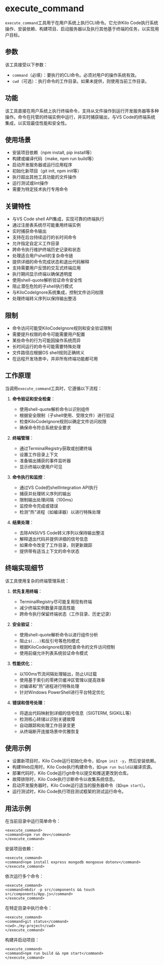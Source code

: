 # execute_command

`execute_command`工具用于在用户系统上执行CLI命令。它允许Kilo Code执行系统操作、安装依赖、构建项目、启动服务器以及执行其他基于终端的任务，以实现用户目标。

## 参数

该工具接受以下参数：

- `command`（必填）：要执行的CLI命令。必须对用户的操作系统有效。
- `cwd`（可选）：执行命令的工作目录。如果未提供，则使用当前工作目录。

## 功能

该工具直接在用户系统上执行终端命令，支持从文件操作到运行开发服务器等多种操作。命令在托管的终端实例中运行，并实时捕获输出，与VS Code的终端系统集成，以实现最佳性能和安全性。

## 使用场景

- 安装项目依赖（npm install, pip install等）
- 构建或编译代码（make, npm run build等）
- 启动开发服务器或运行应用程序
- 初始化新项目（git init, npm init等）
- 执行超出其他工具功能的文件操作
- 运行测试或lint操作
- 需要为特定技术执行专用命令

## 关键特性

- 与VS Code shell API集成，实现可靠的终端执行
- 通过注册表系统尽可能重用终端实例
- 实时捕获命令输出
- 支持在后台持续运行的长时间命令
- 允许指定自定义工作目录
- 跨命令执行维护终端历史记录和状态
- 处理适合用户shell的复杂命令链
- 提供详细的命令完成状态和退出代码解释
- 支持需要用户反馈的交互式终端应用
- 执行期间显示终端以确保透明度
- 使用shell-quote解析验证命令安全性
- 阻止潜在危险的子shell执行模式
- 与KiloCodeIgnore系统集成，控制文件访问权限
- 处理终端转义序列以保持输出整洁

## 限制

- 命令访问可能受KiloCodeIgnore规则和安全验证限制
- 需要提升权限的命令可能需要用户配置
- 某些命令的行为可能因操作系统而异
- 长时间运行的命令可能需要特殊处理
- 文件路径应根据OS shell规则正确转义
- 在远程开发场景中，并非所有终端功能都可用

## 工作原理

当调用`execute_command`工具时，它遵循以下流程：

1. **命令验证和安全检查**：
   - 使用shell-quote解析命令以识别组件
   - 根据安全限制（子shell使用、受限文件）进行验证
   - 检查KiloCodeIgnore规则以确定文件访问权限
   - 确保命令符合系统安全要求

2. **终端管理**：
   - 通过TerminalRegistry获取或创建终端
   - 设置工作目录上下文
   - 准备输出捕获的事件监听器
   - 显示终端以便用户可见

3. **命令执行和监控**：
   - 通过VS Code的shellIntegration API执行
   - 捕获并处理转义序列的输出
   - 限制输出处理间隔（100ms）
   - 监控命令完成或错误
   - 检测"热"进程（如编译器）以进行特殊处理

4. **结果处理**：
   - 去除ANSI/VS Code转义序列以保持输出整洁
   - 解释退出代码并提供详细的信号信息
   - 如果命令改变了工作目录，则更新跟踪
   - 提供带有适当上下文的命令状态

## 终端实现细节

该工具使用复杂的终端管理系统：

1. **优先复用终端**：
   - TerminalRegistry尽可能复用现有终端
   - 减少终端实例数量并提高性能
   - 跨命令执行保留终端状态（工作目录、历史记录）

2. **安全验证**：
   - 使用shell-quote解析命令以进行组件分析
   - 阻止`$(...)`和反引号等危险模式
   - 根据KiloCodeIgnore规则检查命令的文件访问控制
   - 使用前缀允许列表系统验证命令模式

3. **性能优化**：
   - 以100ms节流间隔处理输出，防止UI过载
   - 使用基于索引的零拷贝缓冲区管理以提高效率
   - 对编译和"热"进程进行特殊处理
   - 针对Windows PowerShell进行平台特定优化

4. **错误和信号处理**：
   - 将退出代码映射到详细的信号信息（SIGTERM, SIGKILL等）
   - 检测核心转储以识别关键故障
   - 自动跟踪和处理工作目录变更
   - 从终端断开连接场景中优雅恢复

## 使用示例

- 设置新项目时，Kilo Code运行初始化命令，如`npm init -y`，然后安装依赖。
- 构建Web应用时，Kilo Code执行构建命令，如`npm run build`以编译资源。
- 部署代码时，Kilo Code运行git命令以提交和推送更改到仓库。
- 故障排除时，Kilo Code执行诊断命令以收集系统信息。
- 启动开发服务器时，Kilo Code运行适当的服务器命令（如`npm start`）。
- 运行测试时，Kilo Code执行项目测试框架的测试运行命令。

## 用法示例

在当前目录中运行简单命令：
```
<execute_command>
<command>npm run dev</command>
</execute_command>
```

安装项目依赖：
```
<execute_command>
<command>npm install express mongodb mongoose dotenv</command>
</execute_command>
```

依次运行多个命令：
```
<execute_command>
<command>mkdir -p src/components && touch src/components/App.js</command>
</execute_command>
```

在特定目录中执行命令：
```
<execute_command>
<command>git status</command>
<cwd>./my-project</cwd>
</execute_command>
```

构建并启动项目：
```
<execute_command>
<command>npm run build && npm start</command>
</execute_command>
```